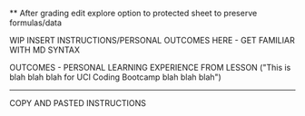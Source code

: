 
** After grading edit explore option to protected sheet to preserve formulas/data

WIP INSERT INSTRUCTIONS/PERSONAL OUTCOMES HERE - GET FAMILIAR WITH MD SYNTAX

OUTCOMES - PERSONAL LEARNING EXPERIENCE FROM LESSON
("This is blah blah blah for UCI Coding Bootcamp blah blah blah")

----------------------------------------------------------------
COPY AND PASTED INSTRUCTIONS


